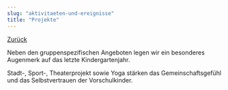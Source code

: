 ```yaml
---
slug: "aktivitaeten-und-ereignisse"
title: "Projekte"
---
```


[Zurück](/blog)

Neben den gruppenspezifischen Angeboten legen wir ein besonderes Augenmerk auf das letzte Kindergartenjahr.

Stadt-, Sport-, Theaterprojekt sowie Yoga stärken das Gemeinschaftsgefühl und das Selbstvertrauen der Vorschulkinder.